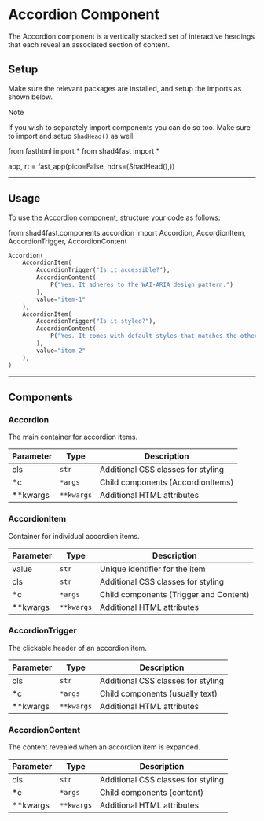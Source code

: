 
# Accordion Component

The Accordion component is a vertically stacked set of interactive headings that each reveal an associated section of content.

## Setup

Make sure the relevant packages are installed, and setup the imports as shown below.

> [!NOTE]
> If you wish to separately import components you can do so too. Make sure to import and setup `ShadHead()` as well.

from fasthtml import *
from shad4fast import *

app, rt = fast_app(pico=False, hdrs=(ShadHead(),))

---

## Usage

To use the Accordion component, structure your code as follows:

from shad4fast.components.accordion import Accordion, AccordionItem, AccordionTrigger, AccordionContent

```python
Accordion(
    AccordionItem(
        AccordionTrigger("Is it accessible?"),
        AccordionContent(
            P("Yes. It adheres to the WAI-ARIA design pattern.")
        ),
        value="item-1"
    ),
    AccordionItem(
        AccordionTrigger("Is it styled?"),
        AccordionContent(
            P("Yes. It comes with default styles that matches the other components' aesthetic.")
        ),
        value="item-2"
    ),
)
```

---

## Components

### Accordion

The main container for accordion items.

| Parameter | Type     | Description                          |
| --------- | -------- | ------------------------------------ |
| cls       | `str`    | Additional CSS classes for styling   |
| *c        | `*args`  | Child components (AccordionItems)    |
| **kwargs  | `**kwargs` | Additional HTML attributes          |

### AccordionItem

Container for individual accordion items.

| Parameter | Type     | Description                          |
| --------- | -------- | ------------------------------------ |
| value     | `str`    | Unique identifier for the item       |
| cls       | `str`    | Additional CSS classes for styling   |
| *c        | `*args`  | Child components (Trigger and Content)|
| **kwargs  | `**kwargs` | Additional HTML attributes          |

### AccordionTrigger

The clickable header of an accordion item.

| Parameter | Type     | Description                          |
| --------- | -------- | ------------------------------------ |
| cls       | `str`    | Additional CSS classes for styling   |
| *c        | `*args`  | Child components (usually text)      |
| **kwargs  | `**kwargs` | Additional HTML attributes          |

### AccordionContent

The content revealed when an accordion item is expanded.

| Parameter | Type     | Description                          |
| --------- | -------- | ------------------------------------ |
| cls       | `str`    | Additional CSS classes for styling   |
| *c        | `*args`  | Child components (content)           |
| **kwargs  | `**kwargs` | Additional HTML attributes          |

